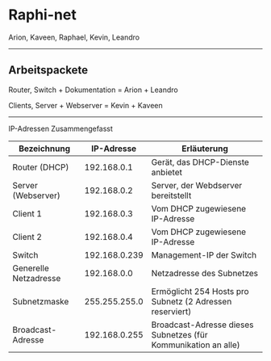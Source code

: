 # Raphi-net

Arion, Kaveen, Raphael, Kevin, Leandro

---
## Arbeitspackete

Router, Switch + Dokumentation = Arion + Leandro

Clients, Server + Webserver = Kevin + Kaveen

---
IP-Adressen Zusammengefasst

| **Bezeichnung**           | **IP-Adresse**    | **Erläuterung**                                                |
|---------------------------|-------------------|----------------------------------------------------------------|
| Router (DHCP)             | 192.168.0.1       | Gerät, das DHCP-Dienste anbietet                               |
| Server (Webserver)        | 192.168.0.2       | Server, der Webdserver bereitstellt                            |
| Client 1                  | 192.168.0.3       | Vom DHCP zugewiesene IP-Adresse                                |
| Client 2                  | 192.168.0.4       | Vom DHCP zugewiesene IP-Adresse                                |
| Switch                    | 192.168.0.239     | Management-IP der Switch                                       |
| Generelle Netzadresse     | 192.168.0.0       | Netzadresse des Subnetzes                                      |
| Subnetzmaske              | 255.255.255.0     | Ermöglicht 254 Hosts pro Subnetz (2 Adressen reserviert)       |
| Broadcast-Adresse         | 192.168.0.255     | Broadcast-Adresse dieses Subnetzes (für Kommunikation an alle)|

